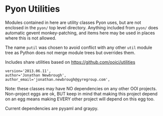 Pyon Utilities
==============

Modules contained in here are utility classes Pyon uses, but are not enclosed
in the `pyon/` top level directory. Anything included from `pyon/` does 
automatic gevent monkey-patching, and items here may be used in places where 
this is not allowed.

The name `putil` was chosen to avoid conflict with any other `util` module 
tree as Python does not merge module trees but overrides them.


Includes share utilities based on https://github.com/ooici/utilities

    version='2013.06.11',
    author='Jonathan Newbrough',
    author_email='jonathan.newbrough@gyregroup.com',

Note: these classes may have NO dependencies on any other OOI projects.
Non-project eggs are ok, BUT keep in mind that making this project depend on an egg
means making EVERY other project will depend on this egg too.

Current dependencies are pyyaml and graypy.
